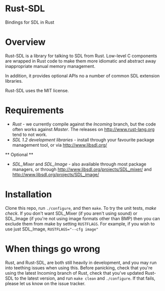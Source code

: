 # Rust-SDL
Bindings for SDL in Rust
# Overview

Rust-SDL is a library for talking to SDL from Rust. Low-level C components are wrapped in Rust code to make them more idiomatic and abstract away inappropriate manual memory management.

In addition, it provides optional APIs no a number of common SDL extension libraries.

Rust-SDL uses the MIT license.

# Requirements

* *Rust* - we currently compile against the *Incoming* branch, but the code often works against *Master*. The releases on http://www.rust-lang.org tend to not work.
* *SDL 1.2 development libraries* - install through your favourite package management tool, or via http://www.libsdl.org/

** Optional **
* *SDL_Mixer* and *SDL_Image* - also available through most package managers, or through http://www.libsdl.org/projects/SDL_mixer/ and http://www.libsdl.org/projects/SDL_image/

# Installation
Clone this repo, run `./configure`, and then `make`. To try the unit tests, *make check*.
If you don't want SDL_Mixer (if you aren't using sound) or SDL_Image (if you're not using image formats other than BMP) then you can exclude them from make by setting `RUSTFLAGS`. For example, if you wish to use just SDL_Image, `RUSTFLAGS="--cfg image"`

# When things go wrong
Rust, and Rust-SDL, are both still heavily in development, and you may run into teething issues when using this. Before panicking, check that you're using the latest Incoming branch of Rust, check that you've updated Rust-SDL to the latest version, and run `make clean` and `./configure`. If that fails, please let us know on the issue tracker.
